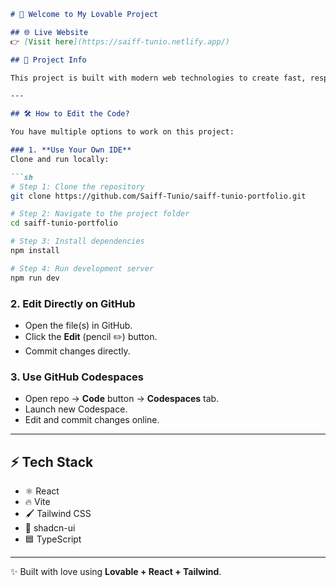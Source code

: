 ````markdown
# 🚀 Welcome to My Lovable Project

## 🌐 Live Website  
👉 [Visit here](https://saiff-tunio.netlify.app/)

## 📌 Project Info

This project is built with modern web technologies to create fast, responsive, and beautiful applications.  

---

## 🛠 How to Edit the Code?

You have multiple options to work on this project:

### 1. **Use Your Own IDE**
Clone and run locally:

```sh
# Step 1: Clone the repository
git clone https://github.com/Saiff-Tunio/saiff-tunio-portfolio.git

# Step 2: Navigate to the project folder
cd saiff-tunio-portfolio

# Step 3: Install dependencies
npm install

# Step 4: Run development server
npm run dev
````

### 2. **Edit Directly on GitHub**

* Open the file(s) in GitHub.
* Click the **Edit** (pencil ✏️) button.
* Commit changes directly.

### 3. **Use GitHub Codespaces**

* Open repo → **Code** button → **Codespaces** tab.
* Launch new Codespace.
* Edit and commit changes online.

---

## ⚡ Tech Stack

* ⚛️ React
* 🔥 Vite
* 🖌 Tailwind CSS
* 🎨 shadcn-ui
* 🟦 TypeScript


---

✨ Built with love using **Lovable + React + Tailwind**.

